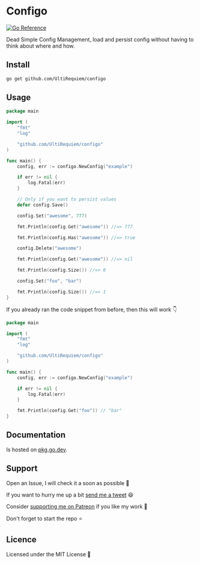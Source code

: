# Configo

[![Go Reference](https://pkg.go.dev/badge/github.com/UltiRequiem/configo.svg)](https://pkg.go.dev/github.com/UltiRequiem/configo)

Dead Simple Config Management, load and persist config without having to think
about where and how.

## Install

```sh
go get github.com/UltiRequiem/configo
```

## Usage

```go
package main

import (
	"fmt"
	"log"

	"github.com/UltiRequiem/configo"
)

func main() {
	config, err := configo.NewConfig("example")

	if err != nil {
		log.Fatal(err)
	}

	// Only if you want to persist values
	defer config.Save()

	config.Set("awesome", 777)

	fmt.Println(config.Get("awesome")) //=> 777

	fmt.Println(config.Has("awesome")) //=> true

	config.Delete("awesome")

	fmt.Println(config.Get("awesome")) //=> nil

	fmt.Println(config.Size()) //=> 0

	config.Set("foo", "bar")

	fmt.Println(config.Size()) //=> 1
}
```

If you already ran the code snippet from before, then this will work 👇

```go
package main

import (
	"fmt"
	"log"

	"github.com/UltiRequiem/configo"
)

func main() {
	config, err := configo.NewConfig("example")

	if err != nil {
		log.Fatal(err)
	}

	fmt.Println(config.Get("foo")) // "bar"
}
```

## Documentation

Is hosted on [pkg.go.dev](https://pkg.go.dev/github.com/UltiRequiem/configo).

## Support

Open an Issue, I will check it a soon as possible 👀

If you want to hurry me up a bit
[send me a tweet](https://twitter.com/UltiRequiem) 😆

Consider [supporting me on Patreon](https://patreon.com/UltiRequiem) if you like
my work 🙏

Don't forget to start the repo ⭐

## Licence

Licensed under the MIT License 📄
